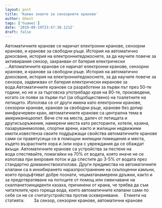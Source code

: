 ```yaml
---
layout: post
title: 'Какво знаете за сензорните кранове'
author: Ghost
tags: ['huawei']
date: '2019-09-19T23:47:38.121Z'
draft: false
---
```


Автоматичните кранове се наричат ​​електронни кранове, сензорни кранове, и кранове за свободни ръце. История на автоматично докосване, история на електроннитедокоснете, за да научите повече за активирания сензор, захранван от батерия електрически ...Автоматичните кранове се наричат ​​електронни кранове, сензорни кранове, и кранове за свободни ръце. История на автоматично докосване, история на електроннитедокоснете, за да научите повече за сензора, задвижван от батерия електрически икранове за вода.Автоматичните кранове са разработени за първи път през 50-те години, но не и за търговска употребадо края на 80-те, произведени, когато се появи за първи път (за общобществено) на тоалетните на летището. Използва се от други имена като електронни кранове, сензорни кранове, кранове за свободни ръце, кранове без допир иинфрачервен кран, автоматичните кранове са централна тема в американецаопит. Вече сте на места, далеч от летищата и другисъоръжения, намерени места като ресторанти, хотели, казина, пазаруванемолове, спортни арени, както и жилищни недвижими имоти.известенза своите поддържащи свойства автоматичните кранове сами си правятусеща се в помощни жилищни помещения и места, където възрастните хора и /или хора с увреждания да се обаждат вкъщи. Автоматичните кранове са устройства за пестене на вода спестявайте, помагайки на 70% от водата, която иначе не се използва при вихровия поток и да спестите до 3-5% от водата през стандартно домакинствоизползва. Други предимства на автоматичните клапани са в инхибирането наразпространение на скъпоценни камъни, които процъфтяват добре познати, чешматанамерени дръжки, както и за предотвратяване на потоците от помощ или смекчаване на скалпанетоинциденти казаха, причинени от крана, че трябва да съм читателите,чрез гореща вода, която автоматичните клапани сами по себе си не се считатустройства против оскверняване.    Етикети на статията:        За сензор, сензорни кранове, автоматични кранове
